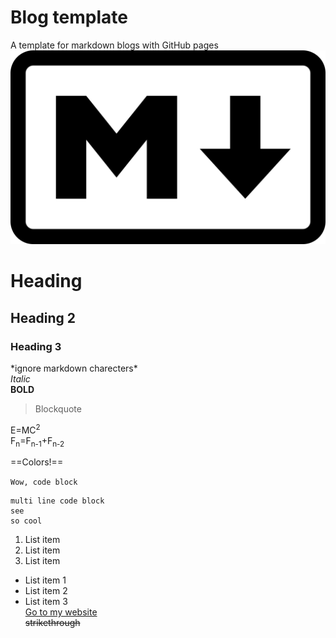 # Blog template
A template for markdown blogs with GitHub pages
![Wow, an image](/assets/img/image.png)

# Heading  
## Heading 2  
### Heading 3  
\*ignore markdown charecters\*  
*Italic*  
**BOLD**  
>Blockquote  

E=MC<sup>2</sup>  
F<sub>n</sub>=F<sub>n-1</sub>+F<sub>n-2</sub>

==Colors!==  

`Wow, code block`
```
multi line code block  
see   
so cool
```    
1. List item  
2. List item  
3. List item  

- List item 1  
- List item 2  
- List item 3  
[Go to my website](https://kazmal.tech)  
~~strikethrough~~
